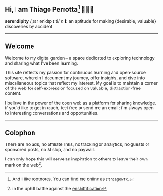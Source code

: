 ## Hi, I am Thiago Perrotta[^1]  🧑‍💻✨

**serendipity** /ˌsɛr ənˈdɪp ɪ ti/ _n_
**1**: an aptitude for making {desirable, valuable} discoveries by accident

- - -

## Welcome

Welcome to my digital garden – a space dedicated to exploring technology and
sharing what I've been learning.

This site reflects my passion for continuous learning and open-source software,
wherein I document my journey, offer insights, and dive into miscellaneous
topics that reflect my interest. My goal is to maintain a corner of the web for
self-expression focused on valuable, distraction-free content.

I believe in the power of the open web as a platform for sharing knowledge. If
you'd like to get in touch, feel free to send me an email; I'm always open to
interesting conversations and opportunities.

- - -

## Colophon

There are no ads, no affiliate links, no tracking or analytics, no guests
or sponsored posts, no AI slop, and no paywall.

I can only hope this will serve as inspiration to others to leave their own mark
on the web[^2].

[^1]: And I like footnotes. You can find me online as `@thiagowfx`.
[^2]: in the uphill battle against the [enshittification](https://en.wikipedia.org/wiki/Enshittification)
